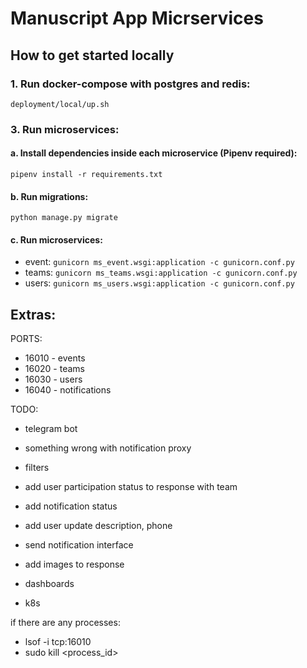 # Manuscript App Micrservices

## How to get started locally

### 1. Run docker-compose with postgres and redis:

`deployment/local/up.sh`

### 3. Run microservices:

#### a. Install dependencies inside each microservice (Pipenv required):

`pipenv install -r requirements.txt`

#### b. Run migrations:

`python manage.py migrate`

#### c. Run microservices:

- event:
  `gunicorn ms_event.wsgi:application -c gunicorn.conf.py`
- teams:
  `gunicorn ms_teams.wsgi:application -c gunicorn.conf.py`
- users:
  `gunicorn ms_users.wsgi:application -c gunicorn.conf.py`

## Extras:

PORTS:

- 16010 - events
- 16020 - teams
- 16030 - users
- 16040 - notifications

TODO:

- telegram bot

- something wrong with notification proxy
- filters
- add user participation status to response with team
- add notification status
- add user update description, phone
- send notification interface

- add images to response
- dashboards
- k8s

if there are any processes:

- lsof -i tcp:16010
- sudo kill <process_id>

